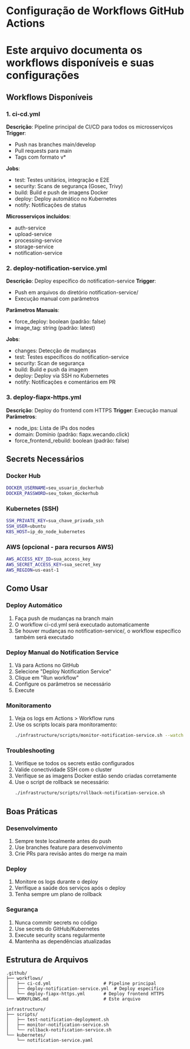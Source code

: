 # Configuração de Workflows GitHub Actions
# Este arquivo documenta os workflows disponíveis e suas configurações

## Workflows Disponíveis

### 1. ci-cd.yml
**Descrição**: Pipeline principal de CI/CD para todos os microsserviços
**Trigger**: 
- Push nas branches main/develop
- Pull requests para main
- Tags com formato v*

**Jobs**:
- test: Testes unitários, integração e E2E
- security: Scans de segurança (Gosec, Trivy)
- build: Build e push de imagens Docker
- deploy: Deploy automático no Kubernetes
- notify: Notificações de status

**Microsserviços incluídos**:
- auth-service
- upload-service
- processing-service
- storage-service
- notification-service

### 2. deploy-notification-service.yml  
**Descrição**: Deploy específico do notification-service
**Trigger**:
- Push em arquivos do diretório notification-service/
- Execução manual com parâmetros

**Parâmetros Manuais**:
- force_deploy: boolean (padrão: false)
- image_tag: string (padrão: latest)

**Jobs**:
- changes: Detecção de mudanças
- test: Testes específicos do notification-service
- security: Scan de segurança
- build: Build e push da imagem
- deploy: Deploy via SSH no Kubernetes
- notify: Notificações e comentários em PR

### 3. deploy-fiapx-https.yml
**Descrição**: Deploy do frontend com HTTPS
**Trigger**: Execução manual
**Parâmetros**:
- node_ips: Lista de IPs dos nodes
- domain: Domínio (padrão: fiapx.wecando.click)
- force_frontend_rebuild: boolean (padrão: false)

## Secrets Necessários

### Docker Hub
```bash
DOCKER_USERNAME=seu_usuario_dockerhub
DOCKER_PASSWORD=seu_token_dockerhub
```

### Kubernetes (SSH)
```bash
SSH_PRIVATE_KEY=sua_chave_privada_ssh
SSH_USER=ubuntu
K8S_HOST=ip_do_node_kubernetes
```

### AWS (opcional - para recursos AWS)
```bash
AWS_ACCESS_KEY_ID=sua_access_key
AWS_SECRET_ACCESS_KEY=sua_secret_key
AWS_REGION=us-east-1
```

## Como Usar

### Deploy Automático
1. Faça push de mudanças na branch main
2. O workflow ci-cd.yml será executado automaticamente
3. Se houver mudanças no notification-service/, o workflow específico também será executado

### Deploy Manual do Notification Service
1. Vá para Actions no GitHub
2. Selecione "Deploy Notification Service"
3. Clique em "Run workflow"
4. Configure os parâmetros se necessário
5. Execute

### Monitoramento
1. Veja os logs em Actions > Workflow runs
2. Use os scripts locais para monitoramento:
   ```bash
   ./infrastructure/scripts/monitor-notification-service.sh --watch
   ```

### Troubleshooting
1. Verifique se todos os secrets estão configurados
2. Valide conectividade SSH com o cluster
3. Verifique se as imagens Docker estão sendo criadas corretamente
4. Use o script de rollback se necessário:
   ```bash
   ./infrastructure/scripts/rollback-notification-service.sh
   ```

## Boas Práticas

### Desenvolvimento
1. Sempre teste localmente antes do push
2. Use branches feature para desenvolvimento
3. Crie PRs para revisão antes do merge na main

### Deploy
1. Monitore os logs durante o deploy
2. Verifique a saúde dos serviços após o deploy
3. Tenha sempre um plano de rollback

### Segurança
1. Nunca commitr secrets no código
2. Use secrets do GitHub/Kubernetes
3. Execute security scans regularmente
4. Mantenha as dependências atualizadas

## Estrutura de Arquivos

```
.github/
├── workflows/
│   ├── ci-cd.yml                    # Pipeline principal
│   ├── deploy-notification-service.yml  # Deploy específico
│   └── deploy-fiapx-https.yml       # Deploy frontend HTTPS
└── WORKFLOWS.md                     # Este arquivo

infrastructure/
├── scripts/
│   ├── test-notification-deployment.sh
│   ├── monitor-notification-service.sh
│   └── rollback-notification-service.sh
└── kubernetes/
    └── notification-service.yaml
```
